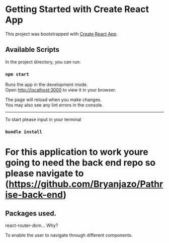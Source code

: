 # Getting Started with Create React App

This project was bootstrapped with [Create React App](https://github.com/facebook/create-react-app).

## Available Scripts

In the project directory, you can run:

### `npm start`

Runs the app in the development mode.\
Open [http://localhost:3000](http://localhost:3000) to view it in your browser.

The page will reload when you make changes.\
You may also see any lint errors in the console.

---

To start please input in your terminal

### `bundle install`

# For this application to work youre going to need the back end repo so please navigate to (https://github.com/Bryanjazo/Pathrise-back-end)

## Packages used.

react-router-dom... Why?

To enable the user to navigate through different components.
